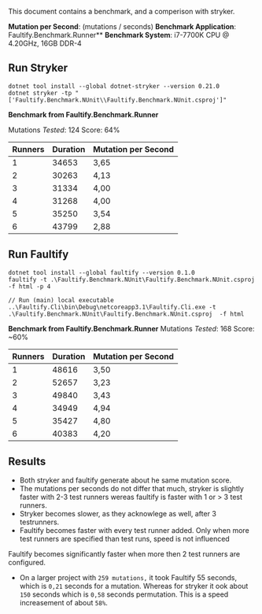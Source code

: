 This document contains a benchmark, and a comperison with stryker. 

**Mutation per Second**: (mutations / seconds)
**Benchmark Application**: Faultify.Benchmark.Runner**
**Benchmark System**: i7-7700K CPU @ 4.20GHz, 16GB DDR-4

## Run Stryker

```
dotnet tool install --global dotnet-stryker --version 0.21.0
dotnet stryker -tp "['Faultify.Benchmark.NUnit\\Faultify.Benchmark.NUnit.csproj']"
```

**Benchmark from Faultify.Benchmark.Runner**

Mutations *Tested*: 124
Score:     64%

| Runners | Duration | Mutation per Second | 
|---------|----------|----------------------|
| 1       |  34653   |       3,65           | 
| 2       |  30263   |       4,13           |
| 3       |  31334   |       4,00           |
| 4       |  31268   |       4,00           |
| 5       |  35250   |       3,54           |
| 6       |  43799   |       2,88           |

## Run Faultify

```
dotnet tool install --global faultify --version 0.1.0
faultify -t .\Faultify.Benchmark.NUnit\Faultify.Benchmark.NUnit.csproj  -f html -p 4

// Run (main) local executable
..\Faultify.Cli\bin\Debug\netcoreapp3.1\Faultify.Cli.exe -t .\Faultify.Benchmark.NUnit\Faultify.Benchmark.NUnit.csproj  -f html
```

**Benchmark from Faultify.Benchmark.Runner**
Mutations *Tested*: 168
Score:     ~60%

| Runners | Duration | Mutation per Second | 
|---------|----------|----------------------|
| 1       |  48616   |       3,50           | 
| 2       |  52657   |       3,23           |
| 3       |  49840   |       3,43           |
| 4       |  34949   |       4,94           |
| 5       |  35427   |       4,80           |
| 6       |  40383   |       4,20           |


## Results

- Both stryker and faultify generate about he same mutation score.
- The mutations per seconds do not differ that much, 
stryker is slightly faster with 2-3 test runners wereas faultify is faster with 1 or > 3 test runners.
- Stryker becomes slower, as they acknowlege as well, after 3 testrunners. 
- Faultify becomes faster with every test runner added. Only when more test runners are specified than test runs, speed is not influenced

Faultify becomes significantly faster when more then 2 test runners are configured. 
- On a larger project with `259 mutations,` it took Faultify 55 seconds, which is `0,21` seconds for a mutation. Whereas for stryker it ook about `150` seconds which is `0,58` seconds permutation. This is a speed increasement of about `58%`.
